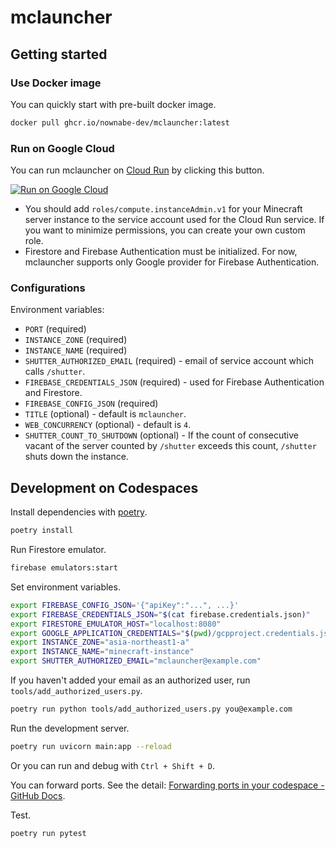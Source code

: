 # mclauncher

## Getting started

### Use Docker image

You can quickly start with pre-built docker image.

```bash
docker pull ghcr.io/nownabe-dev/mclauncher:latest
```

### Run on Google Cloud

You can run mclauncher on [Cloud Run](https://cloud.google.com/run) by clicking this button.

[![Run on Google Cloud](https://deploy.cloud.run/button.svg)](https://deploy.cloud.run)

* You should add `roles/compute.instanceAdmin.v1` for your Minecraft server instance to the service account used for the Cloud Run service. If you want to minimize permissions, you can create your own custom role.
* Firestore and Firebase Authentication must be initialized. For now, mclauncher supports only Google provider for Firebase Authentication.

### Configurations

Environment variables:

* `PORT` (required)
* `INSTANCE_ZONE` (required)
* `INSTANCE_NAME` (required)
* `SHUTTER_AUTHORIZED_EMAIL` (required) - email of service account which calls `/shutter`.
* `FIREBASE_CREDENTIALS_JSON` (required) - used for Firebase Authentication and Firestore.
* `FIREBASE_CONFIG_JSON` (required)
* `TITLE` (optional) - default is `mclauncher`.
* `WEB_CONCURRENCY` (optional) - default is `4`.
* `SHUTTER_COUNT_TO_SHUTDOWN` (optional) - If the count of consecutive vacant of the server counted by `/shutter` exceeds this count, `/shutter` shuts down the instance.

## Development on Codespaces

Install dependencies with [poetry](https://python-poetry.org/).

```bash
poetry install
```

Run Firestore emulator.

```bash
firebase emulators:start
```

Set environment variables.

```bash
export FIREBASE_CONFIG_JSON='{"apiKey":"...", ...}'
export FIREBASE_CREDENTIALS_JSON="$(cat firebase.credentials.json)"
export FIRESTORE_EMULATOR_HOST="localhost:8080"
export GOOGLE_APPLICATION_CREDENTIALS="$(pwd)/gcpproject.credentials.json"
export INSTANCE_ZONE="asia-northeast1-a"
export INSTANCE_NAME="minecraft-instance"
export SHUTTER_AUTHORIZED_EMAIL="mclauncher@example.com"
```

If you haven't added your email as an authorized user, run `tools/add_authorized_users.py`.

```bash
poetry run python tools/add_authorized_users.py you@example.com
```

Run the development server.

```bash
poetry run uvicorn main:app --reload
```

Or you can run and debug with `Ctrl + Shift + D`.

You can forward ports. See the detail: [Forwarding ports in your codespace - GitHub Docs](https://docs.github.com/en/codespaces/developing-in-codespaces/forwarding-ports-in-your-codespace).

Test.

```bash
poetry run pytest
```
